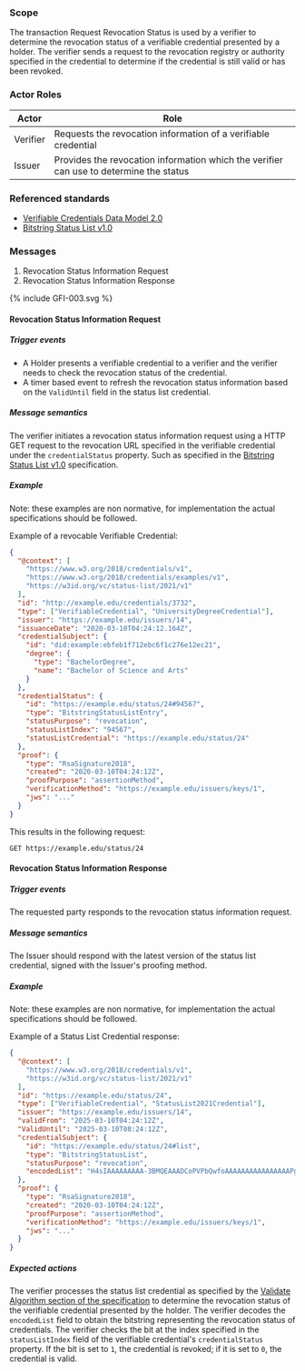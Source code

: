 ### Scope

The transaction Request Revocation Status is used by a verifier to determine the revocation status of a verifiable credential presented by a holder. The verifier sends a request to the revocation registry or authority specified in the credential to determine if the credential is still valid or has been revoked.

### Actor Roles

| Actor    | Role                                                                                   |
| -------- | -------------------------------------------------------------------------------------- |
| Verifier | Requests the revocation information of a verifiable credential                         |
| Issuer   | Provides the revocation information which the verifier can use to determine the status |

### Referenced standards

- [Verifiable Credentials Data Model 2.0](https://www.w3.org/TR/vc-data-model/)
- [Bitstring Status List v1.0](https://www.w3.org/TR/vc-bitstring-status-list/)

### Messages

1. Revocation Status Information Request
1. Revocation Status Information Response

<div>
{% include GFI-003.svg %}
</div>

#### Revocation Status Information Request

##### Trigger events

- A Holder presents a verifiable credential to a verifier and the verifier needs to check the revocation status of the credential.
- A timer based event to refresh the revocation status information based on the `ValidUntil` field in the status list credential.

##### Message semantics

The verifier initiates a revocation status information request using a HTTP GET request to the revocation URL specified in the verifiable credential under the `credentialStatus` property. Such as specified in the [Bitstring Status List v1.0](https://www.w3.org/TR/vc-bitstring-status-list/) specification.

##### Example

Note: these examples are non normative, for implementation the actual specifications should be followed.

Example of a revocable Verifiable Credential:

```json
{
  "@context": [
    "https://www.w3.org/2018/credentials/v1",
    "https://www.w3.org/2018/credentials/examples/v1",
    "https://w3id.org/vc/status-list/2021/v1"
  ],
  "id": "http://example.edu/credentials/3732",
  "type": ["VerifiableCredential", "UniversityDegreeCredential"],
  "issuer": "https://example.edu/issuers/14",
  "issuanceDate": "2020-03-10T04:24:12.164Z",
  "credentialSubject": {
    "id": "did:example:ebfeb1f712ebc6f1c276e12ec21",
    "degree": {
      "type": "BachelorDegree",
      "name": "Bachelor of Science and Arts"
    }
  },
  "credentialStatus": {
    "id": "https://example.edu/status/24#94567",
    "type": "BitstringStatusListEntry",
    "statusPurpose": "revocation",
    "statusListIndex": "94567",
    "statusListCredential": "https://example.edu/status/24"
  },
  "proof": {
    "type": "RsaSignature2018",
    "created": "2020-03-10T04:24:12Z",
    "proofPurpose": "assertionMethod",
    "verificationMethod": "https://example.edu/issuers/keys/1",
    "jws": "..."
  }
}
```

This results in the following request:

```
GET https://example.edu/status/24
```

#### Revocation Status Information Response

##### Trigger events

The requested party responds to the revocation status information request.

##### Message semantics

The Issuer should respond with the latest version of the status list credential, signed with the Issuer's proofing method.

##### Example

Note: these examples are non normative, for implementation the actual specifications should be followed.

Example of a Status List Credential response:

```json
{
  "@context": [
    "https://www.w3.org/2018/credentials/v1",
    "https://w3id.org/vc/status-list/2021/v1"
  ],
  "id": "https://example.edu/status/24",
  "type": ["VerifiableCredential", "StatusList2021Credential"],
  "issuer": "https://example.edu/issuers/14",
  "validFrom": "2025-03-10T04:24:12Z",
  "ValidUntil": "2025-03-10T08:24:12Z",
  "credentialSubject": {
    "id": "https://example.edu/status/24#list",
    "type": "BitstringStatusList",
    "statusPurpose": "revocation",
    "encodedList": "H4sIAAAAAAAAA-3BMQEAAADCoPVPbQwfoAAAAAAAAAAAAAAAAPgG6AAB"
  },
  "proof": {
    "type": "RsaSignature2018",
    "created": "2020-03-10T04:24:12Z",
    "proofPurpose": "assertionMethod",
    "verificationMethod": "https://example.edu/issuers/keys/1",
    "jws": "..."
  }
}
```

##### Expected actions

The verifier processes the status list credential as specified by the [Validate Algorithm section of the specification](https://www.w3.org/TR/vc-bitstring-status-list/#validate-algorithm) to determine the revocation status of the verifiable credential presented by the holder. The verifier decodes the `encodedList` field to obtain the bitstring representing the revocation status of credentials. The verifier checks the bit at the index specified in the `statusListIndex` field of the verifiable credential's `credentialStatus` property. If the bit is set to `1`, the credential is revoked; if it is set to `0`, the credential is valid.
